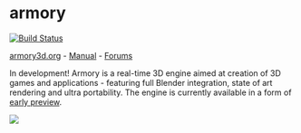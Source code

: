 armory
==============

[![Build Status](https://travis-ci.org/armory3d/armory.svg?branch=master)](https://travis-ci.org/armory3d/armory)

[armory3d.org](http://armory3d.org) - [Manual](http://armory3d.org/manual) - [Forums](http://forums.armory3d.org)

In development! Armory is a real-time 3D engine aimed at creation of 3D games and applications - featuring full Blender integration, state of art rendering and ultra portability. The engine is currently available in a form of [early preview](http://armory3d.org/download.html).

![](http://armory3d.org/git/img1.jpg)
